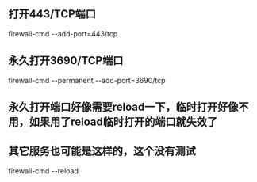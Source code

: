 ## 打开443/TCP端口
firewall-cmd --add-port=443/tcp

## 永久打开3690/TCP端口
firewall-cmd --permanent --add-port=3690/tcp

## 永久打开端口好像需要reload一下，临时打开好像不用，如果用了reload临时打开的端口就失效了
## 其它服务也可能是这样的，这个没有测试
firewall-cmd --reload

